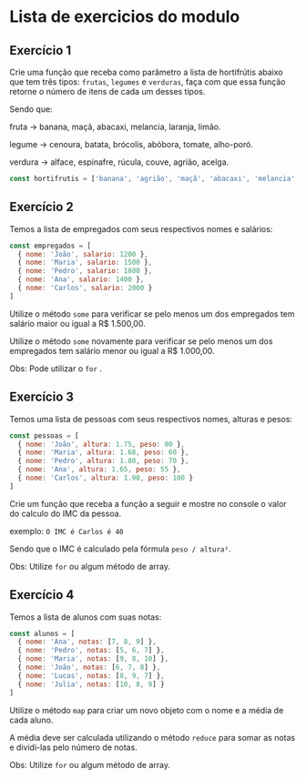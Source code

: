 # Lista de exercicios do modulo

## Exercício 1

Crie uma função que receba como parâmetro a lista de hortifrútis abaixo que tem três tipos: `frutas`, `legumes` e `verduras`, faça com que essa função retorne o número de itens de cada um desses tipos.

Sendo que:

fruta → banana, maçã, abacaxi, melancia, laranja, limão.

legume → cenoura, batata, brócolis, abóbora, tomate, alho-poró.

verdura → alface, espinafre, rúcula, couve, agrião, acelga.

```jsx
const hortifrutis = ['banana', 'agrião', 'maçã', 'abacaxi', 'melancia', 'laranja', 'limão','cenoura', 'melancia', 'batata', 'brócolis', 'abóbora', 'tomate', 'alho-poró', 'alface', 'espinafre', 'rúcula', 'couve', 'acelga', 'maçã', 'batata' ];

```

## Exercício 2

Temos a lista de empregados com seus respectivos nomes e salários:

```jsx
const empregados = [
  { nome: 'João', salario: 1200 },
  { nome: 'Maria', salario: 1500 },
  { nome: 'Pedro', salario: 1800 },
  { nome: 'Ana', salario: 1400 },
  { nome: 'Carlos', salario: 2000 }
]

```

Utilize o método `some` para verificar se pelo menos um dos empregados tem salário maior ou igual a R$ 1.500,00.

Utilize o método `some` novamente para verificar se pelo menos um dos empregados tem salário menor ou igual a R$ 1.000,00.

Obs: Pode utilizar o `for` .

## Exercício 3

Temos uma lista de pessoas com seus respectivos nomes, alturas e pesos:

```jsx
const pessoas = [
  { nome: 'João', altura: 1.75, peso: 80 },
  { nome: 'Maria', altura: 1.68, peso: 60 },
  { nome: 'Pedro', altura: 1.80, peso: 70 },
  { nome: 'Ana', altura: 1.65, peso: 55 },
  { nome: 'Carlos', altura: 1.90, peso: 100 }
]

```

Crie um função que receba a função a seguir e mostre no console o valor do calculo do IMC da pessoa.

exemplo: `O IMC é Carlos é 40`

Sendo que o IMC é calculado pela fórmula `peso / altura²`.

Obs: Utilize `for` ou algum método de array.

## Exercício 4

Temos a lista de alunos com suas notas:

```jsx
const alunos = [
  { nome: 'Ana', notas: [7, 8, 9] },
  { nome: 'Pedro', notas: [5, 6, 7] },
  { nome: 'Maria', notas: [9, 8, 10] },
  { nome: 'João', notas: [6, 7, 8] },
  { nome: 'Lucas', notas: [8, 9, 7] },
  { nome: 'Julia', notas: [10, 8, 9] }
]
```

Utilize o método `map` para criar um novo objeto com o nome e a média de cada aluno.

A média deve ser calculada utilizando o método `reduce` para somar as notas e dividi-las pelo número de notas.

Obs: Utilize `for` ou algum método de array.